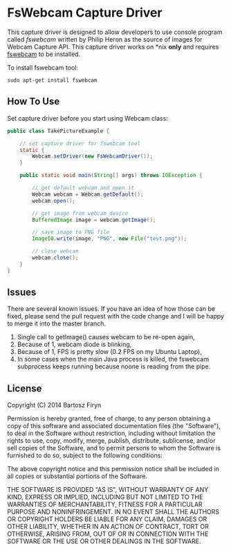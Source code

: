# FsWebcam Capture Driver

This capture driver is designed to allow developers to use console program called
_fswebcam_ written by Philip Heron as the source of images for Webcam Capture API.
This capture driver works on *nix **only** and requires [fswebcam](https://github.com/fsphil/fswebcam) to be
installed.

To install fswebcam tool:

```plain
sudo apt-get install fswebcam
```

## How To Use

Set capture driver before you start using Webcam class:

```java
public class TakePictureExample {

	// set capture driver for fswebcam tool
	static {
		Webcam.setDriver(new FsWebcamDriver());
	}

	public static void main(String[] args) throws IOException {

		// get default webcam and open it
		Webcam webcam = Webcam.getDefault();
		webcam.open();

		// get image from webcam device
		BufferedImage image = webcam.getImage();

		// save image to PNG file
		ImageIO.write(image, "PNG", new File("test.png"));

		// close webcam
		webcam.close();
	}
}
```

## Issues

There are several known issues. If you have an idea of how those can
be fixed, please send the pull request with the code change and I will
be happy to merge it into the master branch.

1. Single call to getImage() causes webcam to be re-open again,
2. Because of 1, webcam diode is blinking,
3. Because of 1, FPS is pretty slow (0.2 FPS on my Ubuntu Laptop),
4. In some cases when the main Java process is killed, the fswebcam subprocess keeps running because noone is reading from the pipe.


## License

Copyright (C) 2014 Bartosz Firyn

Permission is hereby granted, free of charge, to any person obtaining a copy of this software and associated documentation files (the "Software"), to deal in the Software without restriction, including without limitation the rights to use, copy, modify, merge, publish, distribute, sublicense, and/or sell copies of the Software, and to permit persons to whom the Software is furnished to do so, subject to the following conditions:

The above copyright notice and this permission notice shall be included in all copies or substantial portions of the Software.

THE SOFTWARE IS PROVIDED "AS IS", WITHOUT WARRANTY OF ANY KIND, EXPRESS OR IMPLIED, INCLUDING BUT NOT LIMITED TO THE WARRANTIES OF MERCHANTABILITY, FITNESS FOR A PARTICULAR PURPOSE AND NONINFRINGEMENT. IN NO EVENT SHALL THE AUTHORS OR COPYRIGHT HOLDERS BE LIABLE FOR ANY CLAIM, DAMAGES OR OTHER LIABILITY, WHETHER IN AN ACTION OF CONTRACT, TORT OR OTHERWISE, ARISING FROM, OUT OF OR IN CONNECTION WITH THE SOFTWARE OR THE USE OR OTHER DEALINGS IN THE SOFTWARE.
